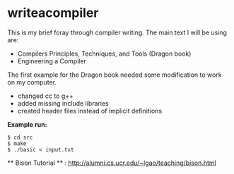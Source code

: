 # writeacompiler

This is my brief foray through compiler writing. The main text I will be using are:

* Compilers Principles, Techniques, and Tools (Dragon book)
* Engineering a Compiler

The first example for the Dragon book needed some modification to work on my computer.

* changed cc to g++
* added missing include libraries
* created header files instead of implicit definitions

**Example run:**
```
$ cd src
$ make
$ ./basic < input.txt
```

** Bison Tutorial ** : http://alumni.cs.ucr.edu/~lgao/teaching/bison.html